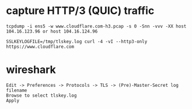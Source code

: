 
# capture HTTP/3 (QUIC) traffic
```
tcpdump -i ens5 -w www.cloudflare.com-h3.pcap -s 0 -Snn -vvv -XX host 104.16.123.96 or host 104.16.124.96

SSLKEYLOGFILE=/tmp/tlskey.log curl -4 -vI --http3-only https://www.cloudflare.com
```

# wireshark
```
Edit -> Preferences -> Protocols -> TLS -> (Pre)-Master-Secret log filename
Browse to select tlskey.log
Apply
```
